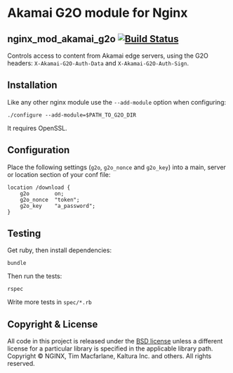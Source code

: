 # Akamai G2O module for Nginx
## nginx_mod_akamai_g2o [![Build Status](https://travis-ci.org/kaltura/nginx_mod_akamai_g2o.svg?branch=master)](https://travis-ci.org/kaltura/nginx_mod_akamai_g2o)

Controls access to content from Akamai edge servers, using the G2O headers: `X-Akamai-G2O-Auth-Data` and `X-Akamai-G2O-Auth-Sign`.

## Installation

Like any other nginx module use the `--add-module` option when configuring:

    ./configure --add-module=$PATH_TO_G2O_DIR

It requires OpenSSL.

## Configuration

Place the following settings (`g2o`, `g2o_nonce` and `g2o_key`) into a main, server or location section of your conf file:

    location /download {
        g2o        on;
        g2o_nonce  "token";
        g2o_key    "a_password";
    }

## Testing

Get ruby, then install dependencies:

    bundle

Then run the tests:

    rspec

Write more tests in `spec/*.rb`

## Copyright & License

All code in this project is released under the [BSD license](https://github.com/kaltura/nginx_mod_akamai_g2o/blob/master/LICENSE) unless a different license for a particular library is specified in the applicable library path.
Copyright © NGINX, Tim Macfarlane, Kaltura Inc. and others. All rights reserved.
